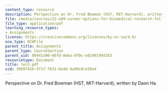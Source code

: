 ```yaml
---
content_type: resource
description: Perspective on Dr. Fred Bowman (HST, MIT-Harvard), written by Daon Ha.
file: /media/courses/22-a09-career-options-for-biomedical-research-fall-2006/3069741b5f1f7b316e4d4ad0c8ce58e4_lec3.pdf
file_type: application/pdf
learning_resource_types:
- Assignments
license: https://creativecommons.org/licenses/by-nc-sa/4.0/
ocw_type: OCWFile
parent_title: Assignments
parent_type: CourseSection
parent_uid: 80441a90-08fd-8eba-970c-e8249199d163
resourcetype: Document
title: lec3.pdf
uid: 3069741b-5f1f-7b31-6e4d-4ad0c8ce58e4
---
```

Perspective on Dr. Fred Bowman (HST, MIT-Harvard), written by Daon Ha.